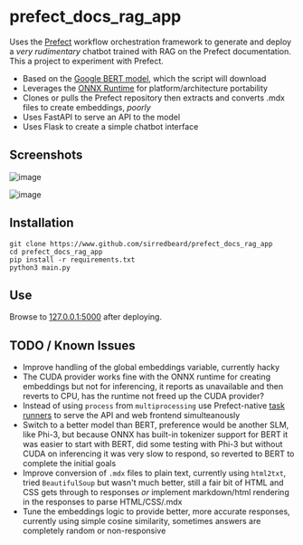 # prefect_docs_rag_app

Uses the [Prefect](https://github.com/PrefectHQ/prefect) workflow orchestration framework to generate and deploy a *very rudimentary* chatbot trained with RAG on the Prefect documentation. This a project to experiment with Prefect.

* Based on the [Google BERT model](https://huggingface.co/google-bert/bert-base-uncased), which the script will download
* Leverages the [ONNX Runtime](https://onnx.ai/) for platform/architecture portability
* Clones or pulls the Prefect repository then extracts and converts .mdx files to create embeddings, *poorly*
* Uses FastAPI to serve an API to the model
* Uses Flask to create a simple chatbot interface

## Screenshots

![image](https://github.com/user-attachments/assets/72b2cd29-40b5-4b8a-aa6f-0c744dde49a3)

![image](https://github.com/user-attachments/assets/8f1a5a68-8d11-45d7-b36a-a8a2783f5e8d)


## Installation

```
git clone https://www.github.com/sirredbeard/prefect_docs_rag_app
cd prefect_docs_rag_app
pip install -r requirements.txt
python3 main.py
```

## Use

Browse to [127.0.0.1:5000](http://127.0.0.1:5000/) after deploying.

## TODO / Known Issues

- Improve handling of the global embeddings variable, currently hacky
- The CUDA provider works fine with the ONNX runtime for creating embeddings but not for inferencing, it reports as unavailable and then reverts to CPU, has the runtime not freed up the CUDA provider?
- Instead of using `process` from `multiprocessing` use Prefect-native [task runners](https://docs.prefect.io/3.0/develop/task-runners) to serve the API and web frontend simulteanously
- Switch to a better model than BERT, preference would be another SLM, like Phi-3, but because ONNX has built-in tokenizer support for BERT it was easier to start with BERT, did some testing with Phi-3 but without CUDA on inferencing it was very slow to respond, so reverted to BERT to complete the initial goals
- Improve conversion of `.mdx` files to plain text, currently using `html2txt`, tried `BeautifulSoup` but wasn't much better, still a fair bit of HTML and CSS gets through to responses *or* implement markdown/html rendering in the responses to parse HTML/CSS/.mdx
- Tune the embeddings logic to provide better, more accurate responses, currently using simple cosine similarity, sometimes answers are completely random or non-responsive
